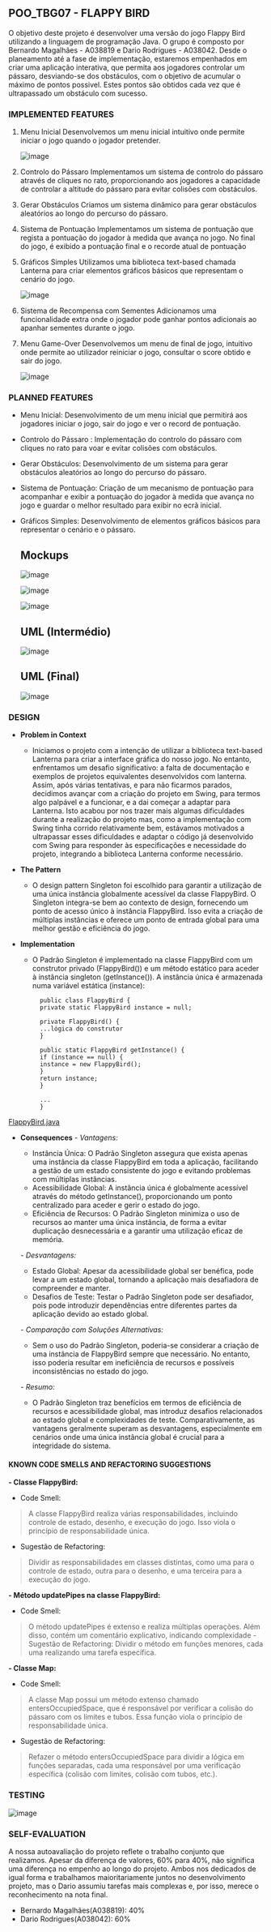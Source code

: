 ## POO_TBG07 - FLAPPY BIRD

O objetivo deste projeto é desenvolver uma versão do jogo Flappy Bird utilizando a linguagem de programação Java. O grupo é composto por Bernardo Magalhães - A038819 e Dario Rodrigues - A038042.
Desde o planeamento até a fase de implementação, estaremos empenhados em criar uma aplicação interativa, que permita aos jogadores controlar um pássaro, desviando-se dos obstáculos, com o objetivo de acumular o máximo de pontos possivel. Estes pontos são obtidos cada vez que é ultrapassado um obstáculo com sucesso.

### IMPLEMENTED FEATURES

1. Menu Inicial
Desenvolvemos um menu inicial intuitivo onde permite iniciar o jogo quando o jogador pretender.
     
    ![image](https://github.com/DarioRodrigues17/tbg07/blob/main/docs/img/prints_jogo/menu_inicial.png)

2. Controlo do Pássaro
Implementamos um sistema de controlo do pássaro através de cliques no rato, proporcionando aos jogadores a capacidade de controlar a altitude do pássaro para evitar colisões com obstáculos.

3. Gerar Obstáculos
Criamos um sistema dinâmico para gerar obstáculos aleatórios ao longo do percurso do pássaro.


4. Sistema de Pontuação
Implementamos um sistema de pontuação que regista a pontuação do jogador à medida que avança no jogo. No final do jogo, é exibido a pontuação final e o recorde atual de pontuação

6. Gráficos Simples
Utilizamos uma biblioteca text-based chamada Lanterna para criar elementos gráficos básicos que representam o cenário do jogo.

    ![image](https://github.com/DarioRodrigues17/tbg07/blob/main/docs/img/prints_jogo/jogo.png)


7. Sistema de Recompensa com Sementes
Adicionamos uma funcionalidade extra onde o jogador pode ganhar pontos adicionais ao apanhar sementes durante o jogo.

8. Menu Game-Over
Desenvolvemos um menu de final de jogo, intuitivo onde permite ao utilizador reiniciar o jogo, consultar o score obtido e sair do jogo.

   ![image](https://github.com/DarioRodrigues17/tbg07/blob/main/docs/img/prints_jogo/game_over.png)

### PLANNED FEATURES

- Menu Inicial: Desenvolvimento de um menu inicial que permitirá aos jogadores iniciar o jogo, sair do jogo e ver o record de pontuação.
- Controlo do Pássaro : Implementação do controlo do pássaro com cliques no rato para voar e evitar colisões com obstáculos.
- Gerar Obstáculos: Desenvolvimento de um sistema para gerar obstáculos aleatórios ao longo do percurso do pássaro.
- Sistema de Pontuação: Criação de um mecanismo de pontuação para acompanhar e exibir a pontuação do jogador à medida que avança no jogo e guardar o melhor resultado para exibir no ecrã inicial.
- Gráficos Simples: Desenvolvimento de elementos gráficos básicos para representar o cenário e o pássaro.

  ## Mockups
  ![image](https://github.com/DarioRodrigues17/tbg07/assets/133675148/0d941a14-ade9-475d-ae1f-963421bdacce)
  
  ![image](https://github.com/DarioRodrigues17/tbg07/assets/133675148/51fea070-fe70-48de-8bcf-57fe99209499)
  
  ![image](https://github.com/DarioRodrigues17/tbg07/assets/133675148/6a9e08b8-846d-4eb5-bfdd-502b3e389e9c)

  ## UML (Intermédio)
  ![image](https://github.com/DarioRodrigues17/tbg07/blob/main/docs/img/UML.png?raw=true)

  ## UML (Final)
    ![image](https://github.com/DarioRodrigues17/tbg07/blob/main/docs/img/UML_Final.png)


### DESIGN

- **Problem in Context**
  - Iniciamos o projeto com a intenção de utilizar a biblioteca text-based Lanterna para criar a interface gráfica do nosso jogo. No entanto, enfrentamos um desafio significativo: a falta de documentação e exemplos de projetos equivalentes desenvolvidos com lanterna. Assim, após várias tentativas, e para não ficarmos parados, decidimos avançar com a criação do projeto em Swing, para termos algo palpável e a funcionar, e a dai começar a adaptar para Lanterna. Isto acabou por nos trazer mais algumas dificuldades durante a realização do projeto mas, como a implementação com Swing tinha corrido relativamente bem, estávamos motivados a ultrapassar esses dificuldades e adaptar o código já desenvolvido com Swing para responder às especificações e necessidade do projeto, integrando a biblioteca Lanterna conforme necessário.

- **The Pattern** 
  - O design pattern Singleton foi escolhido para garantir a utilização de uma única instância globalmente acessível da classe FlappyBird.
  O Singleton integra-se bem ao contexto de design, fornecendo um ponto de acesso único à instância FlappyBird. Isso evita a criação de múltiplas instâncias e oferece um ponto de entrada global para uma melhor gestão e eficiência do jogo.
  
- **Implementation**
  - O Padrão Singleton é implementado na classe FlappyBird com um construtor privado (FlappyBird()) e um método estático para aceder à instância singleton (getInstance()). A instância única é armazenada numa variável estática (instance):
       
          public class FlappyBird {
          private static FlappyBird instance = null;

          private FlappyBird() {
          ...lógica do construtor
          }

          public static FlappyBird getInstance() {
          if (instance == null) {
          instance = new FlappyBird();
          }
          return instance;
          }
          
          ...
          }
[FlappyBird.java](https://github.com/DarioRodrigues17/tbg07/blob/main/src/main/java/com/flappybirdg07/Game/FlappyBird.java)  

- **Consequences**
  _- Vantagens:_
    - Instância Única: O Padrão Singleton assegura que exista apenas uma instância da classe FlappyBird em toda a aplicação, facilitando a gestão de um estado consistente do jogo e evitando problemas com múltiplas instâncias.
    - Acessibilidade Global: A instância única é globalmente acessível através do método getInstance(), proporcionando um ponto centralizado para aceder e gerir o estado do jogo. 
    - Eficiência de Recursos: O Padrão Singleton minimiza o uso de recursos ao manter uma única instância, de forma a evitar duplicação desnecessária e a garantir uma utilização eficaz de memória.

  _- Desvantagens:_
    - Estado Global: Apesar da acessibilidade global ser benéfica, pode levar a um estado global, tornando a aplicação mais desafiadora de compreender e manter. 
    - Desafios de Teste: Testar o Padrão Singleton pode ser desafiador, pois pode introduzir dependências entre diferentes partes da aplicação devido ao estado global.

  _- Comparação com Soluções Alternativas:_
    - Sem o uso do Padrão Singleton, poderia-se considerar a criação de uma instância de FlappyBird sempre que necessário. No entanto, isso poderia resultar em ineficiência de recursos e possíveis inconsistências 	no estado do jogo.
  
  _- Resumo:_
    - O Padrão Singleton traz benefícios em termos de eficiência de recursos e acessibilidade global, mas introduz desafios relacionados ao estado global e complexidades de teste. Comparativamente, as vantagens geralmente superam as 	desvantagens, especialmente em cenários onde uma única instância global é crucial para a integridade do sistema.

#### KNOWN CODE SMELLS AND REFACTORING SUGGESTIONS
**- Classe FlappyBird:**
  - Code Smell: 
  >A classe FlappyBird realiza várias responsabilidades, incluindo controle de estado, desenho, e execução do jogo. Isso viola o princípio de responsabilidade única.
  - Sugestão de Refactoring: 
  >Dividir as responsabilidades em classes distintas, como uma para o controle de estado, outra para o desenho, e uma terceira para a execução do jogo.

**- Método updatePipes na classe FlappyBird:**
  - Code Smell:
>O método updatePipes é extenso e realiza múltiplas operações. Além disso, contém um comentário explicativo, indicando complexidade
    - Sugestão de Refactoring:
>Dividir o método em funções menores, cada uma realizando uma tarefa específica.

**- Classe Map:**
- Code Smell:
>A classe Map possui um método extenso chamado entersOccupiedSpace, que é responsável por verificar a colisão do pássaro com os limites e tubos. Essa função viola o princípio de responsabilidade única.
- Sugestão de Refactoring:
>Refazer o método entersOccupiedSpace para dividir a lógica em funções separadas, cada uma responsável por uma verificação específica (colisão com limites, colisão com tubos, etc.).

### TESTING

![image](https://github.com/DarioRodrigues17/tbg07/blob/main/docs/img/Coverage_tests.png)


### SELF-EVALUATION
A nossa autoavaliação do projeto reflete o trabalho conjunto que realizamos. Apesar da diferença de valores, 60% para 40%, não significa uma diferença no empenho ao longo do projeto. Ambos nos dedicados de igual forma e trabalhamos maioritariamente juntos no desenvolvimento projeto, mas o Dario assumiu tarefas mais complexas e, por isso, merece o reconhecimento na nota final.

- Bernardo Magalhães(A038819): 40%
- Dario Rodrigues(A038042): 60%
